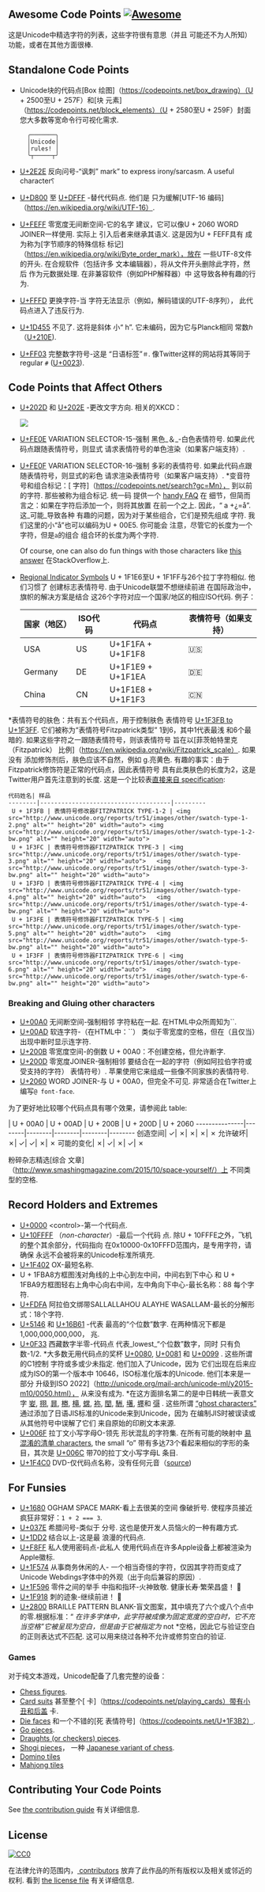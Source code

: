 <div class="github-widget" data-repo="Codepoints/awesome-codepoints"></div>

## Awesome Code Points [![Awesome](https://cdn.rawgit.com/sindresorhus/awesome/d7305f38d29fed78fa85652e3a63e154dd8e8829/media/badge.svg)](https://github.com/sindresorhus/awesome)

这是Unicode中精选字符的列表，这些字符很有意思（并且
可能还不为人所知）功能，或者在其他方面很棒.



## Standalone Code Points

* Unicode块的代码点[Box
    绘图]（https://codepoints.net/box_drawing）（U + 2500至U + 257F）和[块
    元素]（https://codepoints.net/block_elements）（U + 2580至U + 259F）封面
    您大多数等宽命令行可视化需求.

        ╭───────╮
        │Unicode│
        │rules! │
        ╰┬─────┬╯
* [U+2E2E](https://codepoints.net/U+2E2E) 反向问号-“讽刺”
    mark” to express irony/sarcasm. A useful character&#x2E2E;
* [U+D800](https://codepoints.net/U+D800) 至
    [U+DFFF](https://codepoints.net/U+DFFF)  -替代代码点. 他们是
    只为缓解[UTF-16
    编码]（https://en.wikipedia.org/wiki/UTF-16）.
* [U+FEFF](https://codepoints.net/U+FEFF) 零宽度无间断空间-它的名字
    建议，它可以像U + 2060 WORD JOINER一样使用. 实际上
    引入后者来继承其语义. 这是因为U + FEFF具有
    成为称为[字节顺序的特殊信标
    标记]（https://en.wikipedia.org/wiki/Byte_order_mark），放在
    一些UTF-8文件的开头. 在合规软件（包括许多
    文本编辑器），将从文件开头删除此字符，然后
    作为元数据处理. 在非兼容软件（例如PHP解释器）中
    这导致各种有趣的行为.
* [U+FFFD](https://codepoints.net/U+FFFD) 更换字符-当
    字符无法显示（例如，解码错误的UTF-8序列），
    此代码点进入了违反行为.
* [U+1D455](https://codepoints.net/U+1D455) 不见了. 这将是斜体
    小“ h”. 它未编码，因为它与Planck相同
    常数ℎ（[U+210E](https://codepoints.net/U+210E)).
* [U+FF03](https://codepoints.net/U+FF03) 完整数字符号-这是 
     “日语标签”`＃`. 像Twitter这样的网站将其等同于 
    regular `#` ([U+0023](https://codepoints.net/U+0023)).

## Code Points that Affect Others

* [U+202D](https://codepoints.net/U+202D) 和
    [U+202E](https://codepoints.net/U+202E) -更改文字方向.
    相关的XKCD：

    [![](http://imgs.xkcd.com/comics/rtl.png )](https://xkcd.com/1137/)
* [U+FE0E](https://codepoints.net/U+FE0E) VARIATION SELECTOR-15-强制
    黑色_＆_-白色表情符号. 如果此代码点跟随表情符号，则显式
    请求表情符号的单色渲染（如果客户端支持）.
* [U+FE0F](https://codepoints.net/U+FE0F) VARIATION SELECTOR-16-强制
    多彩的表情符号. 如果此代码点跟随表情符号，则显式的彩色
    请求渲染表情符号（如果客户端支持）.
*变音符号和组合标记：[
    字符]（https://codepoints.net/search?gc=Mn），
    到以前的字符. 那些被称为组合标记. 统一码
    提供一个 [handy FAQ](http://unicode.org/faq/char_combmark.html) 在
    细节，但简而言之：如果在字符后添加一个，则将其放置
    在前一个之上. 因此，“ a +¿=å”. 这_可能_导致各种
    有趣的问题，因为对于某些组合，它们是预先组成
    字符. 我们这里的小“å”也可以编码为U + 00E5. 你可能会
    注意，尽管它的长度为一个字符，但是`a`的组合
    组合环的长度为两个字符.

    Of course, one can also do fun things with those characters like
    [this answer](http://stackoverflow.com/a/1732454/113195) 在StackOverflow上.
* [Regional Indicator Symbols](https://codepoints.net/U+1F1E6..U+1F1FF)
     U + 1F1E6至U + 1F1FF与26个拉丁字符相似. 他们习惯了
    创建标志表情符号. 由于Unicode联盟不想继续前进
    在国际政治中，旗帜的解决方案是结合
    这26个字符对应一个国家/地区的相应ISO代码. 例子：

    国家（地区）|  ISO代码| 代码点| 表情符号（如果支持）
    --------|----------|-------------------|---------------------
    USA     | US       | U+1F1FA + U+1F1F8 | &#x1F1FA;&#x1F1F8;
    Germany | DE       | U+1F1E9 + U+1F1EA | &#x1F1E9;&#x1F1EA;
    China   | CN       | U+1F1E8 + U+1F1F3 | &#x1F1E8;&#x1F1F3;
*表情符号的肤色：共有五个代码点，用于控制肤色
    表情符号 [U+1F3FB to U+1F3FF](https://codepoints.net/U+1F3FB..U+1F3FF).
    它们被称为“表情符号Fitzpatrick类型” 1到6，其中1代表最浅
    和6个最暗的. 如果这些字符之一跟随表情符号，则该表情符号
    旨在以[菲茨帕特里克（Fitzpatrick）
    比例]（https://en.wikipedia.org/wiki/Fitzpatrick_scale）. 如果没有
    添加修饰剂后，肤色应该不自然，例如 g.亮黄色.
    有趣的事实：由于Fitzpatrick修饰符是正常的代码点，因此表情符号
    具有此类肤色的长度为2，这是Twitter用户首先注意到的长度.
    这是一个比较表[直接来自
    specification](http://www.unicode.org/reports/tr51/tr51-2.html#Diversity):

    代码姓名| 样品
    --------|-------------------------------------|---------
     U + 1F3FB | 表情符号修改器FITZPATRICK TYPE-1-2 | <img src="http://www.unicode.org/reports/tr51/images/other/swatch-type-1-2.png" alt="" height="20" width="auto"> <img src="http://www.unicode.org/reports/tr51/images/other/swatch-type-1-2-bw.png" alt="" height="20" width="auto">
     U + 1F3FC | 表情符号修饰器FITZPATRICK TYPE-3 | <img src="http://www.unicode.org/reports/tr51/images/other/swatch-type-3.png" alt="" height="20" width="auto">   <img src="http://www.unicode.org/reports/tr51/images/other/swatch-type-3-bw.png" alt="" height="20" width="auto">
     U + 1F3FD | 表情符号修饰器FITZPATRICK TYPE-4 | <img src="http://www.unicode.org/reports/tr51/images/other/swatch-type-4.png" alt="" height="20" width="auto">   <img src="http://www.unicode.org/reports/tr51/images/other/swatch-type-4-bw.png" alt="" height="20" width="auto">
     U + 1F3FE | 表情符号修饰器FITZPATRICK TYPE-5 | <img src="http://www.unicode.org/reports/tr51/images/other/swatch-type-5.png" alt="" height="20" width="auto">   <img src="http://www.unicode.org/reports/tr51/images/other/swatch-type-5-bw.png" alt="" height="20" width="auto">
     U + 1F3FF | 表情符号修饰器FITZPATRICK TYPE-6 | <img src="http://www.unicode.org/reports/tr51/images/other/swatch-type-6.png" alt="" height="20" width="auto">   <img src="http://www.unicode.org/reports/tr51/images/other/swatch-type-6-bw.png" alt="" height="20" width="auto">

### Breaking and Gluing other characters

* [U+00A0](https://codepoints.net/U+00A0) 无间断空间-强制相邻
    字符粘在一起. 在HTML中众所周知为``.
* [U+00AD](https://codepoints.net/U+00AD) 软连字符-（在HTML中：``）
    类似于零宽度的空格，但在（且仅当）出现中断时显示连字符.
* [U+200B](https://codepoints.net/U+200B) 零宽度空间-的倒数
    U + 00A0：不创建空格，但允许断字.
* [U+200D](https://codepoints.net/U+200D) 零宽度JOINER-强制相邻
    要结合在一起的字符（例如阿拉伯字符或受支持的字符）
    表情符号）. 苹果使用它来组成一些像不同家族的表情符号.
* [U+2060](https://codepoints.net/U+2060) WORD JOINER-与
     U + 00A0，但完全不可见. 非常适合在Twitter上编写`@ font-face`.

为了更好地比较哪个代码点具有哪个效果，请参阅此
table:

 |  U + 00A0 |  U + 00AD |  U + 200B |  U + 200D |  U + 2060
---------------|--------|--------|--------|--------|--------
创造空间|  ✓|  ✗|  ✗|  ✗|  ✗
允许破坏|  ✗|  ✓|  ✓|  ✗|  ✗
可能的变化|  ✗|  ✓|  ✗|  ✓|  ✗

粉碎杂志精选[综合
文章]（http://www.smashingmagazine.com/2015/10/space-yourself/）上
不同类型的空格.

## Record Holders and Extremes

* [U+0000](https://codepoints.net/U+0000) &lt;control&gt;-第一个代码点.
* [U+10FFFF](https://codepoints.net/U+10FFFF) （_non-character_）-最后一个代码
    点. 除U + 10FFFE之外，飞机的整个其余部分，代码指向
    在0x10000-0x10FFFD范围内，是专用字符，请确保
    永远不会被将来的Unicode标准所填充.
* [U+1F402](https://codepoints.net/U+1F402) OX-最短名称.
* U + 1FBA8方框图浅对角线的上中心到左中间，中间右到下中心
    和
    U + 1FBA9方框图轻右上角中心向右中间，左中角向下中心-最长名称：88
    每个字符.
* [U+FDFA](https://codepoints.net/U+FDFA) 阿拉伯文绑带SALLALLAHOU ALAYHE
    WASALLAM-最长的分解形式：18个字符.
* [U+5146](https://codepoints.net/U+5146) 和
    [U+16B61](https://codepoints.net/U+16B61) -代表
    最高的“个位数”数字. 在两种情况下都是1,000,000,000,000，
    兆.
* [U+0F33](https://codepoints.net/U+0F33) 西藏数字半零-代码点
    代表_lowest_“个位数”数字，同时
    只有负数-1/2.
*大多数无用代码点的奖杯
    [U+0080](https://codepoints.net/U+0080),
    [U+0081](https://codepoints.net/U+0081) 和
    [U+0099](https://codepoints.net/U+0099) . 这些所谓的C1控制
    字符或多或少未指定. 他们加入了Unicode，因为
    它们出现在后来应成为ISO的第一个版本中
     10646，ISO标准化版本的Unicode. 他们[本来是一部分
    升级到ISO
    2022]（http://unicode.org/mail-arch/unicode-ml/y2015-m10/0050.html），
    从来没有成为.
*在这方面排名第二的是中日韩统一表意文字
    [妛](https://codepoints.net/U+599B),
    [挧](https://codepoints.net/U+6327),
    [暃](https://codepoints.net/U+6683),
    [椦](https://codepoints.net/U+6926),
    [槞](https://codepoints.net/U+69DE),
    [蟐](https://codepoints.net/U+87D0),
    [袮](https://codepoints.net/U+88AE),
    [閠](https://codepoints.net/U+95A0),
    [駲](https://codepoints.net/U+99F2),
    [墸](https://codepoints.net/U+58B8),
    [壥](https://codepoints.net/U+58E5)和
    [彁](https://codepoints.net/U+5F41) . 这些所谓 [“ghost characters”](https://www.dampfkraft.com/ghost-characters.html)
    通过添加了日语JIS标准的Unicode来到Unicode，因为
    在编制JIS时被误读或从其他符号中误解了它们
    来自原始的印刷文本来源.
* [U+006F](https://codepoints.net/U+006F) 拉丁文小写字母O-领先
    形状混乱的字符集. 在所有可能的映射中
    [易混淆的清单
    characters](http://www.unicode.org/reports/tr39/#Data_Files), the small “o”
    带有多达73个看起来相似的字形的条目，其次是
    [U+006C](https://codepoints.net/U+006C) 带70的拉丁文小写字母L
    条目.
* [U+1F4C0](https://codepoints.net/U+1F4C0) DVD-仅代码点名称，没有任何元音（[source](https://twitter.com/ken_lunde/status/960188623390846976))

## For Funsies

* [U+1680](https://codepoints.net/U+1680) OGHAM SPACE MARK-看上去很美的空间
    像破折号. 使程序员接近疯狂非常好：`1 + 2 === 3`.
* [U+037E](https://codepoints.net/U+037E) 希腊问号-类似于
    分号. 这也是使开发人员恼火的一种有趣方式.
* [U+1DD2](https://codepoints.net/U+1DD2) 结合以上-这是最
    浪漫的代码点.
* [U+F8FF](https://codepoints.net/U+F8FF) 私人使用密码点-此私人
    使用代码点在许多Apple设备上都被渲染为Apple徽标.
* [U+1F574](https://codepoints.net/U+1F574) 从事商务休闲的人-
    一个相当奇怪的字符，仅因其字符而变成了Unicode
    Webdings字体中的外观（出于向后兼容的原因）.
* [U+1F596](https://codepoints.net/U+1F596) 零件之间的举手
    中指和指环-火神致敬. 健康长寿·繁荣昌盛！
    &#x1F596;
* [U+1F918](https://codepoints.net/U+1F918) 刺的迹象-继续前进！
    &#x1F918;
* [U+2800](https://codepoints.net/U+2800)  BRAILLE PATTERN BLANK-盲文图案，其中填充了六个或八个点中的零.根据标准：“ *在许多字体中，此字符被成像为固定宽度的空白时，它不充当空格”它被呈现为空白，但是由于它被指定为* not *空格，因此它与验证空白的正则表达式不匹配. 这可以用来绕过各种不允许或修剪空白的验证.


### Games

对于纯文本游戏，Unicode配备了几套完整的设备：

* [Chess figures](https://codepoints.net/U+2654..U+265F).
* [Card suits](https://codepoints.net/U+2660..U+2667) 甚至整个[
    卡]（https://codepoints.net/playing_cards）带有小丑和后盖
    卡.
* [Die faces](https://codepoints.net/U+2680..U+2685) 和一个不错的[死
    表情符号]（https://codepoints.net/U+1F3B2）.
* [Go pieces](https://codepoints.net/U+2686..U+2689).
* [Draughts (or checkers) pieces](https://codepoints.net/U+26C0..U+26C3).
* [Shogi pieces](https://codepoints.net/U+2616,U+2617,U+26C9,U+26CA)， 一种
    [Japanese variant of chess](https://en.wikipedia.org/wiki/Shogi).
* [Domino tiles](https://codepoints.net/domino_tiles)
* [Mahjong tiles](https://codepoints.net/mahjong_tiles)

## Contributing Your Code Points

See [the contribution guide](https://github.com/Codepoints/awesome-codepoints/blob/master/CONTRIBUTING.md) 有关详细信息.

## License

[![CC0](https://i.creativecommons.org/p/zero/1.0/88x31.png)](https://creativecommons.org/publicdomain/zero/1.0/)

在法律允许的范围内，[
contributors](https://github.com/Codepoints/awesome-codepoints/graphs/contributors)
放弃了此作品的所有版权以及相关或邻近的权利. 看到
[the license file](https://github.com/Codepoints/awesome-codepoints/blob/master/LICENSE) 有关详细信息.
